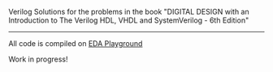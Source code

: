 Verilog Solutions for the problems in the book "DIGITAL DESIGN  with an Introduction to The Verilog HDL, VHDL and SystemVerilog - 6th Edition"

---
All code is compiled on [EDA Playground](https://www.edaplayground.com)

Work in progress!